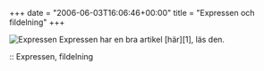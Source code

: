 +++
date = "2006-06-03T16:06:46+00:00"
title = "Expressen och fildelning"
+++

<img id="image73" src="http://cdn.junkpile.se/2006/06/de13c7e7.gif" alt="Expressen" />  
Expressen har en bra artikel [här][1], läs den.

:: Expressen, fildelning

<small></small>

 [1]: http://expressen.se/index.jsp?a=601757
